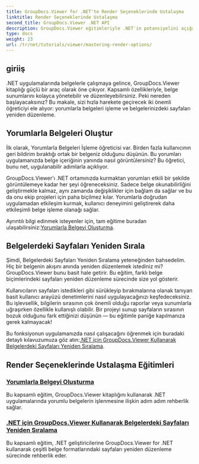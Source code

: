 ```yaml
---
title: GroupDocs.Viewer for .NET'te Render Seçeneklerinde Ustalaşma
linktitle: Render Seçeneklerinde Ustalaşma
second_title: GroupDocs.Viewer .NET API
description: GroupDocs.Viewer eğitimleriyle .NET'in potansiyelini açığa çıkarın. Belgeleri işlemeyi, yorumları yönetmeyi ve sayfaları zahmetsizce yeniden düzenlemeyi öğrenin.
type: docs
weight: 23
url: /tr/net/tutorials/viewer/mastering-render-options/
---
```

## giriiş

.NET uygulamalarında belgelerle çalışmaya gelince, GroupDocs.Viewer kitaplığı güçlü bir araç olarak öne çıkıyor. Kapsamlı özellikleriyle, belge sunumlarını kolayca yönetebilir ve düzenleyebilirsiniz. Peki nereden başlayacaksınız? Bu makale, sizi hızla harekete geçirecek iki önemli öğreticiyi ele alıyor: yorumlarla belgeleri işleme ve belgelerinizdeki sayfaları yeniden düzenleme.

## Yorumlarla Belgeleri Oluştur

İlk olarak, Yorumlarla Belgeleri İşleme öğreticisi var. Birden fazla kullanıcının geri bildirim bıraktığı ortak bir belgeniz olduğunu düşünün. Bu yorumları uygulamanızda belge içeriğinin yanında nasıl görüntülersiniz? Bu öğretici, bunu net, uygulanabilir adımlarla açıklıyor.

GroupDocs.Viewer'ı .NET ortamınızda kurmaktan yorumları etkili bir şekilde görüntülemeye kadar her şeyi öğreneceksiniz. Sadece belge okunabilirliğini geliştirmekle kalmaz, aynı zamanda değişiklikler için bağlam da sağlar ve bu da onu ekip projeleri için paha biçilmez kılar. Yorumlarla doğrudan uygulamadan etkileşim kurmak, kullanıcı deneyimini geliştirerek daha etkileşimli belge işleme olanağı sağlar.

 Ayrıntılı bilgi edinmek isteyenler için, tam eğitime buradan ulaşabilirsiniz:[Yorumlarla Belgeyi Oluşturma](./rendering-document-comments/).

## Belgelerdeki Sayfaları Yeniden Sırala

Şimdi, Belgelerdeki Sayfaları Yeniden Sıralama yeteneğinden bahsedelim. Hiç bir belgenin akışını anında yeniden düzenlemek istediniz mi? GroupDocs.Viewer bunu basit hale getirir. Bu eğitim, farklı belge biçimlerindeki sayfaları yeniden düzenleme sürecinde size yol gösterir.

Kullanıcıların sayfaları istedikleri gibi sürükleyip bırakmalarına olanak tanıyan basit kullanıcı arayüzü denetimlerini nasıl uygulayacağınızı keşfedeceksiniz. Bu işlevsellik, bilgilerin sırasının çok önemli olduğu raporlar veya sunumlarla uğraşırken özellikle kullanışlı olabilir. Bir projeyi sunup sayfaların sırasının bozuk olduğunu fark ettiğinizi düşünün — bu eğitimle paniğe kapılmanıza gerek kalmayacak!

 Bu fonksiyonun uygulamanızda nasıl çalışacağını öğrenmek için buradaki detaylı kılavuzumuza göz atın:[.NET için GroupDocs.Viewer Kullanarak Belgelerdeki Sayfaları Yeniden Sıralama](./reordering-pages-in-document/).

## Render Seçeneklerinde Ustalaşma Eğitimleri
### [Yorumlarla Belgeyi Oluşturma](./rendering-document-comments/)
Bu kapsamlı eğitim, GroupDocs.Viewer kitaplığını kullanarak .NET uygulamalarında yorumlu belgelerin işlenmesine ilişkin adım adım rehberlik sağlar.
### [.NET için GroupDocs.Viewer Kullanarak Belgelerdeki Sayfaları Yeniden Sıralama](./reordering-pages-in-document/)
Bu kapsamlı eğitim, .NET geliştiricilerine GroupDocs.Viewer for .NET kullanarak çeşitli belge formatlarındaki sayfaları yeniden düzenleme sürecinde rehberlik eder.